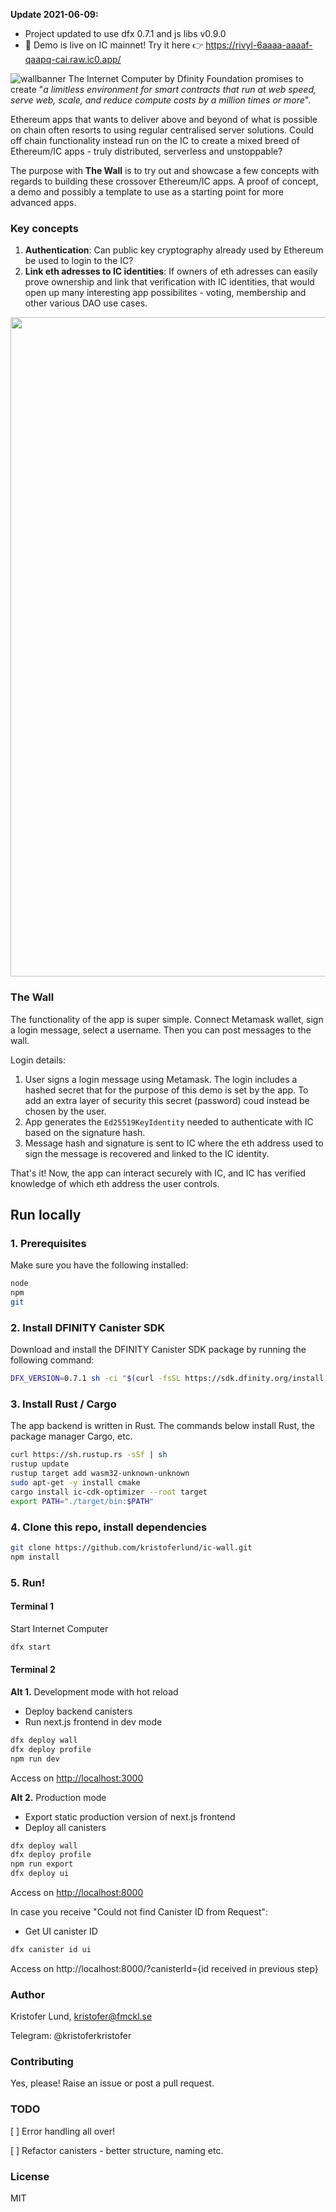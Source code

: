 **Update 2021-06-09:**

-   Project updated to use dfx 0.7.1 and js libs v0.9.0
-   🥳 Demo is live on IC mainnet! Try it here 👉 https://rivyl-6aaaa-aaaaf-qaapq-cai.raw.ic0.app/

![wallbanner](https://user-images.githubusercontent.com/9698363/117360892-995b1c80-aeb9-11eb-99c0-70a8b15dd305.png)
The Internet Computer by Dfinity Foundation promises to create "_a limitless environment for smart contracts that run at web speed, serve web, scale, and reduce compute costs by a million times or more_".

Ethereum apps that wants to deliver above and beyond of what is possible on chain often resorts to using regular centralised server solutions. Could off chain functionality instead run on the IC to create a mixed breed of Ethereum/IC apps - truly distributed, serverless and unstoppable?

The purpose with **The Wall** is to try out and showcase a few concepts with regards to building these crossover Ethereum/IC apps. A proof of concept, a demo and possibly a template to use as a starting point for more advanced apps.

### Key concepts

1. **Authentication**: Can public key cryptography already used by Ethereum be used to login to the IC?
2. **Link eth adresses to IC identities**: If owners of eth adresses can easily prove ownership and link that verification with IC identities, that would open up many interesting app possibilites - voting, membership and other various DAO use cases.

<img width="1055" src="https://user-images.githubusercontent.com/9698363/117355621-1fc03000-aeb3-11eb-9156-1c5e3ac96047.png">

### The Wall

The functionality of the app is super simple. Connect Metamask wallet, sign a login message, select a username. Then you can post messages to the wall.

Login details:

1. User signs a login message using Metamask. The login includes a hashed secret that for the purpose of this demo is set by the app. To add an extra layer of security this secret (password) coud instead be chosen by the user.
2. App generates the `Ed25519KeyIdentity` needed to authenticate with IC based on the signature hash.
3. Message hash and signature is sent to IC where the eth address used to sign the message is recovered and linked to the IC identity.

That's it! Now, the app can interact securely with IC, and IC has verified knowledge of which eth address the user controls.

## Run locally

### 1. Prerequisites

Make sure you have the following installed:

```bash
node
npm
git

```

### 2. Install DFINITY Canister SDK

Download and install the DFINITY Canister SDK package by running the following command:

```bash
DFX_VERSION=0.7.1 sh -ci "$(curl -fsSL https://sdk.dfinity.org/install.sh)"
```

### 3. Install Rust / Cargo

The app backend is written in Rust. The commands below install Rust, the package manager Cargo, etc.

```bash
curl https://sh.rustup.rs -sSf | sh
rustup update
rustup target add wasm32-unknown-unknown
sudo apt-get -y install cmake
cargo install ic-cdk-optimizer --root target
export PATH="./target/bin:$PATH"
```

### 4. Clone this repo, install dependencies

```bash
git clone https://github.com/kristoferlund/ic-wall.git
npm install
```

### 5. Run!

#### Terminal 1

Start Internet Computer

```bash
dfx start
```

#### Terminal 2

**Alt 1.** Development mode with hot reload

-   Deploy backend canisters
-   Run next.js frontend in dev mode

```bash
dfx deploy wall
dfx deploy profile
npm run dev
```

Access on [http://localhost:3000](http://localhost:3000)

**Alt 2.** Production mode

-   Export static production version of next.js frontend
-   Deploy all canisters

```bash
dfx deploy wall
dfx deploy profile
npm run export
dfx deploy ui
```

Access on [http://localhost:8000](http://localhost:8000)

In case you receive "Could not find Canister ID from Request":

-   Get UI canister ID

```bash
dfx canister id ui
```

Access on http://localhost:8000/?canisterId={id received in previous step}

### Author

Kristofer Lund, kristofer@fmckl.se

Telegram: @kristoferkristofer

### Contributing

Yes, please! Raise an issue or post a pull request.

### TODO

[ ] Error handling all over!

[ ] Refactor canisters - better structure, naming etc.

### License

MIT
